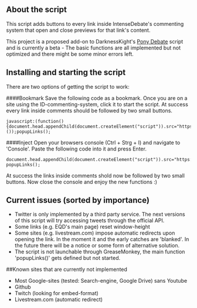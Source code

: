 ## About the script
This script adds buttons to every link inside IntenseDebate's commenting system that open and close previews for that link's content.

This project is a proposed add-on to DarknessKight's <a href="https://github.com/Darknesskight/PonyDebate">Pony Debate</a> script and is currently a beta - The basic functions are all implemented but not optimized and there might be some minor errors left. 

## Installing and starting the script
There are two options of getting the script to work: 

####Bookmark
Save the following code as a bookmark. Once you are on a site using the ID-commenting-system, click it to start the script. At success every link inside comments should be followed by two small buttons.
```
javascript:(function(){document.head.appendChild(document.createElement("script")).src="https://raw.githubusercontent.com/Piperita/PD_previewLinks/master/popupLinks.js";}());popupLinks();
```

####Inject
Open your browsers console (Ctrl + Strg + I) and navigate to 'Console'. 
Paste the following code into it and press Enter. 
```
document.head.appendChild(document.createElement("script")).src="https://raw.githubusercontent.com/Piperita/PD_previewLinks/master/popupLinks.js";
popupLinks();
```
At success the links inside comments shold now be followed by two small buttons. Now close the console and enjoy the new functions :)

## Current issues (sorted by importance)
* Twitter is only implemented by a third party service. The next versions of this script will try accessing tweets through the official API.
* Some links (e.g. EQD's main page) reset window-height 
* Some sites (e.g. livestream.com) impose automatic redirects upon opening the link. In the moment it and the early catches are 'blanked'. In the future there will be a notice or some form of alternative solution.
* The script is not launchable through GreaseMonkey, the main function 'popupLinks()' gets defined but not started. 

##Known sites that are currently not implemented
* Most Google-sites (tested: Search-engine, Google Drive) sans Youtube
* Github
* Twitch (looking for embed-format)
* Livestream.com (automatic redirect)
